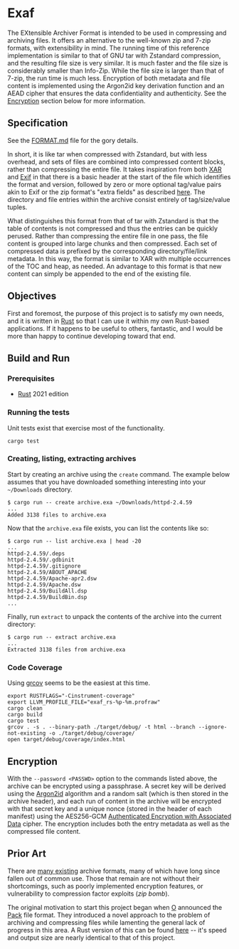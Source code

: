 # Exaf

The EXtensible Archiver Format is intended to be used in compressing and archiving files. It offers an alternative to the well-known zip and 7-zip formats, with extensibility in mind. The running time of this reference implementation is similar to that of GNU tar with Zstandard compression, and the resulting file size is very similar. It is much faster and the file size is considerably smaller than Info-Zip. While the file size is larger than that of 7-zip, the run time is much less. Encryption of both metadata and file content is implemented using the Argon2id key derivation function and an AEAD cipher that ensures the data confidentiality and authenticity. See the [Encryption](#encryption) section below for more information.

## Specification

See the [FORMAT.md](./FORMAT.md) file for the gory details.

In short, it is like tar when compressed with Zstandard, but with less overhead, and sets of files are combined into compressed content blocks, rather than compressing the entire file. It takes inspiration from both [XAR](https://en.wikipedia.org/wiki/Xar_(archiver)) and [Exif](https://en.wikipedia.org/wiki/Exif) in that there is a basic header at the start of the file which identifies the format and version, followed by zero or more optional tag/value pairs akin to Exif or the zip format's "extra fields" as described [here](https://en.wikipedia.org/wiki/ZIP_(file_format)). The directory and file entries within the archive consist entirely of tag/size/value tuples.

What distinguishes this format from that of tar with Zstandard is that the table of contents is not compressed and thus the entries can be quickly perused. Rather than compressing the entire file in one pass, the file content is grouped into large chunks and then compressed. Each set of compressed data is prefixed by the corresponding directory/file/link metadata. In this way, the format is similar to XAR with multiple occurrences of the TOC and heap, as needed. An advantage to this format is that new content can simply be appended to the end of the existing file.

## Objectives

First and foremost, the purpose of this project is to satisfy my own needs, and it is written in [Rust](https://www.rust-lang.org) so that I can use it within my own Rust-based applications. If it happens to be useful to others, fantastic, and I would be more than happy to continue developing toward that end.

## Build and Run

### Prerequisites

* [Rust](https://www.rust-lang.org) 2021 edition

### Running the tests

Unit tests exist that exercise most of the functionality.

```shell
cargo test
```

### Creating, listing, extracting archives

Start by creating an archive using the `create` command. The example below assumes that you have downloaded something interesting into your `~/Downloads` directory.

```shell
$ cargo run -- create archive.exa ~/Downloads/httpd-2.4.59
...
Added 3138 files to archive.exa
```

Now that the `archive.exa` file exists, you can list the contents like so:

```shell
$ cargo run -- list archive.exa | head -20
...
httpd-2.4.59/.deps
httpd-2.4.59/.gdbinit
httpd-2.4.59/.gitignore
httpd-2.4.59/ABOUT_APACHE
httpd-2.4.59/Apache-apr2.dsw
httpd-2.4.59/Apache.dsw
httpd-2.4.59/BuildAll.dsp
httpd-2.4.59/BuildBin.dsp
...
```

Finally, run `extract` to unpack the contents of the archive into the current directory:

```shell
$ cargo run -- extract archive.exa
...
Extracted 3138 files from archive.exa
```

### Code Coverage

Using [grcov](https://github.com/mozilla/grcov) seems to be the easiest at this time.

```shell
export RUSTFLAGS="-Cinstrument-coverage"
export LLVM_PROFILE_FILE="exaf_rs-%p-%m.profraw"
cargo clean
cargo build
cargo test
grcov . -s . --binary-path ./target/debug/ -t html --branch --ignore-not-existing -o ./target/debug/coverage/
open target/debug/coverage/index.html
```

## Encryption

With the `--password <PASSWD>` option to the commands listed above, the archive can be encrypted using a passphrase. A secret key will be derived using the [Argon2id](https://en.wikipedia.org/wiki/Argon2) algorithm and a random salt (which is then stored in the archive header), and each run of content in the archive will be encrypted with that secret key and a unique nonce (stored in the header of each manifest) using the AES256-GCM [Authenticated Encryption with Associated Data](https://en.wikipedia.org/wiki/Authenticated_encryption) cipher. The encryption includes both the entry metadata as well as the compressed file content.

## Prior Art

There are [many existing](https://en.wikipedia.org/wiki/List_of_archive_formats) archive formats, many of which have long since fallen out of common use. Those that remain are not without their shortcomings, such as poorly implemented encryption features, or vulnerability to compression factor exploits (*zip bomb*).

The original motivation to start this project began when [O](https://github.com/OttoCoddo) announced the [Pack](https://pack.ac) file format. They introduced a novel approach to the problem of archiving and compressing files while lamenting the general lack of progress in this area. A Rust version of this can be found [here](https://github.com/nlfiedler/pack-rs) -- it's speed and output size are nearly identical to that of this project.
